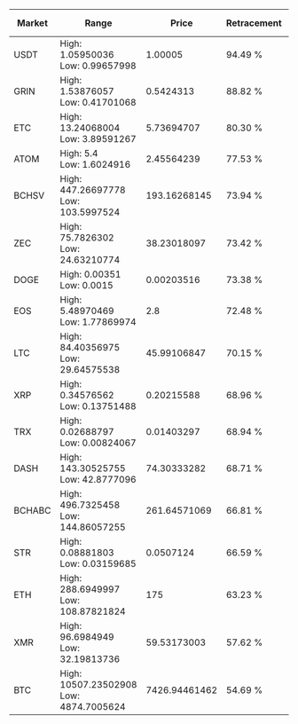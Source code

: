 | Market | Range | Price| Retracement | Doubles to 50% |
| --- | --- | --- | --- | --- |
| USDT | High: 1.05950036<br />Low: 0.99657998 | 1.00005 | 94.49 % | 1.03 |
| GRIN | High: 1.53876057<br />Low: 0.41701068 | 0.5424313 | 88.82 % | 1.80 |
| ETC | High: 13.24068004<br />Low: 3.89591267 | 5.73694707 | 80.30 % | 1.49 |
| ATOM | High: 5.4<br />Low: 1.6024916 | 2.45564239 | 77.53 % | 1.43 |
| BCHSV | High: 447.26697778<br />Low: 103.5997524 | 193.16268145 | 73.94 % | 1.43 |
| ZEC | High: 75.7826302<br />Low: 24.63210774 | 38.23018097 | 73.42 % | 1.31 |
| DOGE | High: 0.00351<br />Low: 0.0015 | 0.00203516 | 73.38 % | 1.23 |
| EOS | High: 5.48970469<br />Low: 1.77869974 | 2.8 | 72.48 % | 1.30 |
| LTC | High: 84.40356975<br />Low: 29.64575538 | 45.99106847 | 70.15 % | 1.24 |
| XRP | High: 0.34576562<br />Low: 0.13751488 | 0.20215588 | 68.96 % | 1.20 |
| TRX | High: 0.02688797<br />Low: 0.00824067 | 0.01403297 | 68.94 % | 1.25 |
| DASH | High: 143.30525755<br />Low: 42.8777096 | 74.30333282 | 68.71 % | 1.25 |
| BCHABC | High: 496.7325458<br />Low: 144.86057255 | 261.64571069 | 66.81 % | 1.23 |
| STR | High: 0.08881803<br />Low: 0.03159685 | 0.0507124 | 66.59 % | 1.19 |
| ETH | High: 288.6949997<br />Low: 108.87821824 | 175 | 63.23 % | 1.14 |
| XMR | High: 96.6984949<br />Low: 32.19813736 | 59.53173003 | 57.62 % | 1.08 |
| BTC | High: 10507.23502908<br />Low: 4874.7005624 | 7426.94461462 | 54.69 % | 1.04 |
